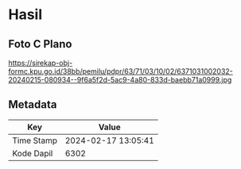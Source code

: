 # Hasil

## Foto C Plano

https://sirekap-obj-formc.kpu.go.id/38bb/pemilu/pdpr/63/71/03/10/02/6371031002032-20240215-080934--9f6a5f2d-5ac9-4a80-833d-baebb71a0999.jpg


## Metadata

| Key        | Value               |
| ---------- | ------------------- |
| Time Stamp | 2024-02-17 13:05:41 |
| Kode Dapil | 6302                |



